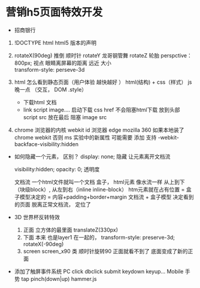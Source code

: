 #  营销h5页面特效开发
- 招商银行 

1. !DOCTYPE html
    html5 版本的声明 

2. rotateX(90deg)  推倒   顺时针 
    rotateY  龙哥钢管舞 
    rotateZ   轮胎 
    perspctive：800px;  视点 眼睛离屏幕的距离 远近  大小  
    transform-style: perseve-3d 

3. html  怎么看到静态页面（用户体验 越快越好 ）
    html(结构) + css（样式）  js晚一点 （交互， DOM .style） 
    - 下载html 文档
    - link  script image....
        启动下载 css  href   不会阻塞html下载  放到头部 
        script  src  放在最后   阻塞
        image  src  

4. chrome 浏览器的内核  webkit
    id 浏览器 edge 
    mozilla 
    360  如果本地装了chrome webkit
    否则 ms 
    实验中的新属性 可能需要 添加 支持
    -webkit-backface-visibility:hidden
    
- 如何隐藏一个元素， 区别？
    display: none; 隐藏   让元素离开文档流 

    visibility:hidden; 
    opacity: 0; 透明度  

    文档流  一个html文件就叫一个文档
    盒子， html元素 像水流一样  从上到下（块级block）, 从左到右（inline inline-block） 
    htm元素就在占有位置 =  盒子模型决定的 = 内容+padding+border+margin
    文档流 + 盒子模型 决定看到的页面
    脱离正常文档流， 定位了 

- 3D 世界杯反转特效
    1. 正面 立方体的最里面  translateZ(330px)
    2. 下面  本来 也是layer1 在一起的， 
        transform-style: preserve-3d;
        rotateX(-90deg) 
    3. screen  screen_x90 类 顺时针旋转90
        正面就看不到了
        底面变成了新的正面 

- 添加了触屏事件系统
    PC  click  dbclick submit  keydown keyup... 
    Mobile  手势  tap  pinch(down|up) 
    hammer.js 